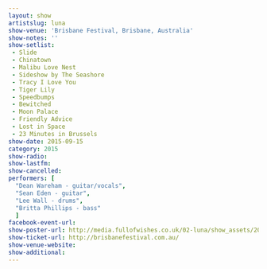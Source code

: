 ```yaml
---
layout: show
artistslug: luna
show-venue: 'Brisbane Festival, Brisbane, Australia'
show-notes: ''
show-setlist: 
 - Slide
 - Chinatown
 - Malibu Love Nest
 - Sideshow by The Seashore
 - Tracy I Love You
 - Tiger Lily
 - Speedbumps
 - Bewitched
 - Moon Palace
 - Friendly Advice
 - Lost in Space
 - 23 Minutes in Brussels
show-date: 2015-09-15
category: 2015
show-radio: 
show-lastfm: 
show-cancelled: 
performers: [
  "Dean Wareham - guitar/vocals",
  "Sean Eden - guitar",
  "Lee Wall - drums",
  "Britta Phillips - bass"
  ]
facebook-event-url: 
show-poster-url: http://media.fullofwishes.co.uk/02-luna/show_assets/2015-australia-nz/luna-2015-aus-nz.jpg
show-ticket-url: http://brisbanefestival.com.au/
show-venue-website: 
show-additional: 
---
```

